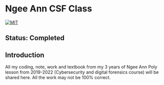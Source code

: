 # Ngee Ann CSF Class
[![MIT](https://img.shields.io/github/license/NP-Project-Identity/project-identity.svg)](LICENSE)
## Status: Completed
## Introduction
All my coding, note, work and textbook from my 3 years of Ngee Ann Poly lesson from 2019-2022 (Cybersecurity and digital forensics course) will be shared here.
All the work may not be 100% correct.
